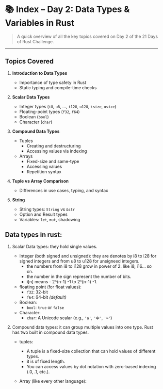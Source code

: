 # 📚 Index – Day 2: Data Types & Variables in Rust

> A quick overview of all the key topics covered on Day 2 of the 21 Days of Rust Challenge.

---

## Topics Covered

1. **Introduction to Data Types**
   - Importance of type safety in Rust
   - Static typing and compile-time checks

2. **Scalar Data Types**
   - Integer types (`i8`, `u8`, ..., `i128`, `u128`, `isize`, `usize`)
   - Floating-point types (`f32`, `f64`)
   - Boolean (`bool`)
   - Character (`char`)

3. **Compound Data Types**
   - Tuples
     - Creating and destructuring
     - Accessing values via indexing
   - Arrays
     - Fixed-size and same-type
     - Accessing values
     - Repetition syntax

4. **Tuple vs Array Comparison**
   - Differences in use cases, typing, and syntax

5. **String**  
   - String types: `String` vs `&str`
   - Option and Result types
   - Variables: `let`, `mut`, shadowing



## Data types in rust:

1. Scalar Data types: they hold single values.
    - Integer (both signed and unsigned): they are denotes by i8 to i28 for signed integers and from u8 to u128 for unsigneed integers. 
        - the numbers from i8 to i128 grow in power of 2. like i8, i16... so on. 
        - the number in the sign represent the number of bits. 
        - i[n] means - 2^(n-1) -1 to 2^(n-1) -1. 
    - floating point (for float values): 
      - `f32`: 32-bit
      - `f64`: 64-bit *(default)*
    - Boolean:
       - `bool`: `true` or `false`
    - Character:
       - `char`: A Unicode scalar (e.g., `'a'`, `'中'`, `'∞'`)

2. Compound data types: it can group multiple values into one type. Rust has two built in compound data types.
    - tuples:
        - A tuple is a fixed-size collection that can hold values of different types.
        - it is of fixed length.
        - You can access values by dot notation with zero-based indexing (.0, .1, etc.).

    - Array (like every other language): 

